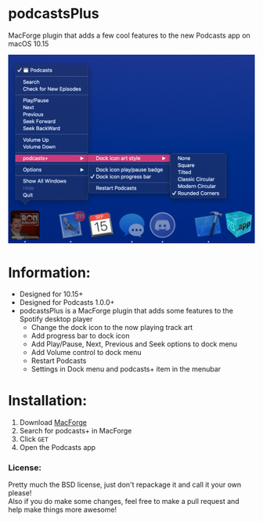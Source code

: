 # podcastsPlus
MacForge plugin that adds a few cool features to the new Podcasts app on macOS 10.15

![preview1](images/01.png) 

# Information:

- Designed for 10.15+ 
- Designed for Podcasts 1.0.0+  
- podcastsPlus is a MacForge plugin that adds some features to the Spotify desktop player
    - Change the dock icon to the now playing track art
    - Add progress bar to dock icon
    - Add Play/Pause, Next, Previous and Seek options to dock menu
    - Add Volume control to dock menu
    - Restart Podcasts
    - Settings in Dock menu and podcasts+ item in the menubar

# Installation:

1. Download [MacForge](https://github.com/w0lfschild/app_updates/raw/master/MacForge/MacForge.zip)
2. Search for podcasts+ in MacForge
3. Click `GET`
4. Open the Podcasts app

### License:
Pretty much the BSD license, just don't repackage it and call it your own please!    
Also if you do make some changes, feel free to make a pull request and help make things more awesome!

